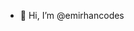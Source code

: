 - 👋 Hi, I’m @emirhancodes

<!---
emirhancodes/emirhancodes is a ✨ special ✨ repository because its `README.md` (this file) appears on your GitHub profile.
You can click the Preview link to take a look at your changes.
--->
